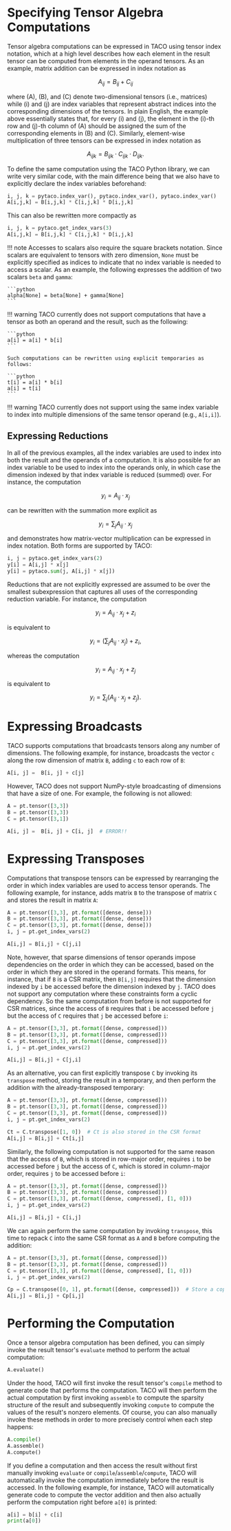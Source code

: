 # Specifying Tensor Algebra Computations

Tensor algebra computations can be expressed in TACO using tensor index
notation, which at a high level describes how each element in the result tensor
can be computed from elements in the operand tensors. As an example, matrix
addition can be expressed in index notation as 

$$A_{ij} = B_{ij} + C_{ij}$$

where \(A\), \(B\), and \(C\) denote two-dimensional tensors (i.e., matrices)
while \(i\) and \(j\) are index variables that represent abstract indices into
the corresponding dimensions of the tensors.  In plain English, the example
above essentially states that, for every \(i\) and \(j\), the element in the
\(i\)-th row and \(j\)-th column of \(A\) should be assigned the sum of the
corresponding elements in \(B\) and \(C\). Similarly, element-wise
multiplication of three tensors can be expressed in index notation as 

$$A_{ijk} = B_{ijk} \cdot C_{ijk} \cdot D_{ijk}.$$

To define the same computation using the TACO Python library, we can write very
similar code, with the main difference being that we also have to explicitly
declare the index variables beforehand:

```python
i, j, k = pytaco.index_var(), pytaco.index_var(), pytaco.index_var()
A[i,j,k] = B[i,j,k] * C[i,j,k] * D[i,j,k]
```

This can also be rewritten more compactly as

```python
i, j, k = pytaco.get_index_vars(3)
A[i,j,k] = B[i,j,k] * C[i,j,k] * D[i,j,k]
```

!!! note
    Accesses to scalars also require the square brackets notation.  Since
    scalars are equivalent to tensors with zero dimension, `None` must be
    explicitly specified as indices to indicate that no index variable is
    needed to access a scalar.  As an example, the following expresses the
    addition of two scalars `beta` and `gamma`:

    ```python
    alpha[None] = beta[None] + gamma[None]
    ```

!!! warning
    TACO currently does not support computations that have a tensor as both an 
    operand and the result, such as the following:

    ```python
    a[i] = a[i] * b[i]
    ```

    Such computations can be rewritten using explicit temporaries as follows:

    ```python
    t[i] = a[i] * b[i]
    a[i] = t[i]
    ```

!!! warning
    TACO currently does not support using the same index variable to index into 
    multiple dimensions of the same tensor operand (e.g., `A[i,i]`).

## Expressing Reductions

In all of the previous examples, all the index variables are used to index into
both the result and the operands of a computation.  It is also possible for
an index variable to be used to index into the operands only, in which case the
dimension indexed by that index variable is reduced (summed) over. For 
instance, the computation 

$$y_{i} = A_{ij} \cdot x_{j}$$

can be rewritten with the summation more explicit as 

$$y_{i} = \sum_{j} A_{ij} \cdot x_j$$ 

and demonstrates how matrix-vector multiplication can be expressed in index
notation.  Both forms are supported by TACO:

```python
i, j = pytaco.get_index_vars(2)
y[i] = A[i,j] * x[j]
y[i] = pytaco.sum(j, A[i,j] * x[j])
```

Reductions that are not explicitly expressed are assumed to be over the
smallest subexpression that captures all uses of the corresponding reduction
variable. For instance, the computation 

$$y_{i} = A_{ij} \cdot x_{j} + z_{i}$$

is equivalent to 

$$y_i = \big(\sum_{j} A_{ij} \cdot x_j\big) + z_i,$$

whereas the computation 

$$y_{i} = A_{ij} \cdot x_{j} + z_{j}$$

is equivalent to 

$$y_i = \sum_{j} \big(A_{ij} \cdot x_j + z_j\big).$$

# Expressing Broadcasts

TACO supports computations that broadcasts tensors along any number of
dimensions.  The following example, for instance, broadcasts the vector `c` 
along the row dimension of matrix `B`, adding `c` to each row of `B`:

```python
A[i, j] =  B[i, j] + c[j]
```

However, TACO does not support NumPy-style broadcasting of dimensions that have 
a size of one.  For example, the following is not allowed:

```python
A = pt.tensor([3,3])
B = pt.tensor([3,3])
C = pt.tensor([3,1])

A[i, j] =  B[i, j] + C[i, j]  # ERROR!!
```

# Expressing Transposes

Computations that transpose tensors can be expressed by rearranging the order 
in which index variables are used to access tensor operands.  The following
example, for instance, adds matrix `B` to the transpose of matrix `C` and
stores the result in matrix `A`:

```python
A = pt.tensor([3,3], pt.format([dense, dense]))
B = pt.tensor([3,3], pt.format([dense, dense]))
C = pt.tensor([3,3], pt.format([dense, dense]))
i, j = pt.get_index_vars(2)

A[i,j] = B[i,j] + C[j,i]
```

Note, however, that sparse dimensions of tensor operands impose dependencies on
the order in which they can be accessed, based on the order in which they are
stored in the operand formats.  This means, for instance, that if `B` is a CSR
matrix, then `B[i,j]` requires that the dimension indexed by `i` be accessed
before the dimension indexed by `j`.  TACO does not support any computation
where these constraints form a cyclic dependency.  So the same computation from
before is not supported for CSR matrices, since the access of `B` requires that
`i` be accessed before `j` but the access of `C` requires that `j` be accessed
before `i`:

```python
A = pt.tensor([3,3], pt.format([dense, compressed]))
B = pt.tensor([3,3], pt.format([dense, compressed]))
C = pt.tensor([3,3], pt.format([dense, compressed]))
i, j = pt.get_index_vars(2)

A[i,j] = B[i,j] + C[j,i]
```

As an alternative, you can first explicitly transpose `C` by invoking its
`transpose` method, storing the result in a temporary, and then perform the
addition with the already-transposed temporary:

```python
A = pt.tensor([3,3], pt.format([dense, compressed]))
B = pt.tensor([3,3], pt.format([dense, compressed]))
C = pt.tensor([3,3], pt.format([dense, compressed]))
i, j = pt.get_index_vars(2)

Ct = C.transpose([1, 0])  # Ct is also stored in the CSR format
A[i,j] = B[i,j] + Ct[i,j]
```

Similarly, the following computation is not supported for the same reason that
the access of `B`, which is stored in row-major order, requires `i` to be
accessed before `j` but the access of `C`, which is stored in column-major
order, requires `j` to be accessed before `i`:

```python
A = pt.tensor([3,3], pt.format([dense, compressed]))
B = pt.tensor([3,3], pt.format([dense, compressed]))
C = pt.tensor([3,3], pt.format([dense, compressed], [1, 0]))
i, j = pt.get_index_vars(2)

A[i,j] = B[i,j] + C[i,j]
```

We can again perform the same computation by invoking `transpose`, this time to
repack `C` into the same CSR format as `A` and `B` before computing the 
addition:

```python
A = pt.tensor([3,3], pt.format([dense, compressed]))
B = pt.tensor([3,3], pt.format([dense, compressed]))
C = pt.tensor([3,3], pt.format([dense, compressed], [1, 0]))
i, j = pt.get_index_vars(2)

Cp = C.transpose([0, 1], pt.format([dense, compressed]))  # Store a copy of C in the CSR format
A[i,j] = B[i,j] + Cp[i,j]
```

# Performing the Computation

Once a tensor algebra computation has been defined, you can simply invoke the
result tensor's `evaluate` method to perform the actual computation:

```python
A.evaluate()
```

Under the hood, TACO will first invoke the result tensor's `compile`
method to generate code that performs the computation.  TACO will then perform 
the actual computation by first invoking `assemble` to compute the sparsity 
structure of the result and subsequently invoking `compute` to compute the 
values of the result's nonzero elements.  Of course, you can also manually 
invoke these methods in order to more precisely control when each step happens:

```python
A.compile()
A.assemble()
A.compute()
```

If you define a computation and then access the result without first manually
invoking `evaluate` or `compile`/`assemble`/`compute`, TACO will automatically
invoke the computation immediately before the result is accessed.  In the
following example, for instance, TACO will automatically generate code to
compute the vector addition and then also actually perform the computation
right before `a[0]` is printed:

```python
a[i] = b[i] + c[i]
print(a[0])
```
